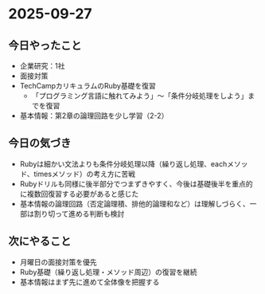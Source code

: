 # 2025-09-27

## 今日やったこと
- 企業研究：1社
- 面接対策
- TechCampカリキュラムのRuby基礎を復習  
  - 「プログラミング言語に触れてみよう」〜「条件分岐処理をしよう」までを復習
- 基本情報：第2章の論理回路を少し学習（2-2）

## 今日の気づき
- Rubyは細かい文法よりも条件分岐処理以降（繰り返し処理、eachメソッド、timesメソッド）の考え方に苦戦  
- Rubyドリルも同様に後半部分でつまずきやすく、今後は基礎後半を重点的に複数回復習する必要があると感じた  
- 基本情報の論理回路（否定論理積、排他的論理和など）は理解しづらく、一部は割り切って進める判断も検討

## 次にやること
- 月曜日の面接対策を優先
- Ruby基礎（繰り返し処理・メソッド周辺）の復習を継続
- 基本情報はまず先に進めて全体像を把握する
